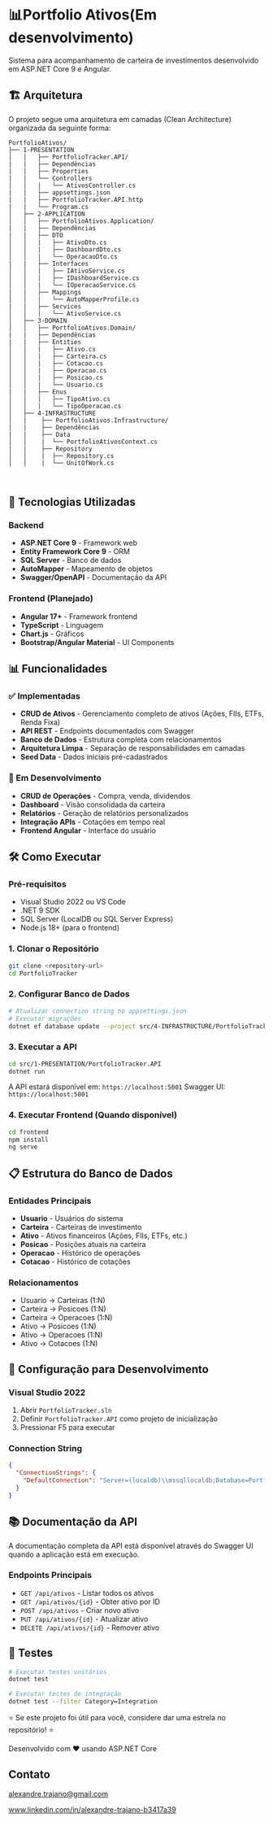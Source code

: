 # 📊Portfolio Ativos(Em desenvolvimento)

Sistema para acompanhamento de carteira de investimentos desenvolvido em ASP.NET Core 9 e Angular.

## 🏗️ Arquitetura

O projeto segue uma arquitetura em camadas (Clean Architecture) organizada da seguinte forma:

```
PortfolioAtivos/
├── 1-PRESENTATION         
│   │   ├── PortfolioTracker.API/
|   |   ├── Dependências
|   |   ├── Properties
|   |   └── Controllers
│   │   |   └── AtivosController.cs
|   |   ├── appsettings.json
|   |   ├── PortfolioTracker.API.http
|   |   └── Program.cs
│   ├── 2-APPLICATION           
│   │   ├── PortfolioAtivos.Application/
|   |   ├── Dependências
|   |   ├── DTO
│   │   |   ├── AtivoDto.cs
│   │   |   ├── DashboardDto.cs
│   │   |   └── OperacaoDto.cs
|   |   ├── Interfaces
│   │   |   ├── IAtivoService.cs
│   │   |   ├── IDashboardService.cs
│   │   |   └── IOperacaoService.cs
|   |   ├── Mappings
│   │   |   └── AutoMapperProfile.cs
|   |   ├── Services
│   │   |   └── AtivoService.cs
│   ├── 3-DOMAIN              
│   │   ├── PortfolioAtivos.Domain/
|   |   ├── Dependências
|   |   ├── Entities
│   │   |   ├── Ativo.cs
│   │   |   ├── Carteira.cs
│   │   |   ├── Cotacao.cs
│   │   |   ├── Operacao.cs
│   │   |   ├── Posicao.cs
│   │   |   └── Usuario.cs
|   |   ├── Enus
│   │   |   ├── TipoAtivo.cs
│   │   |   └── TipoOperacao.cs      
│   ├── 4-INFRASTRUCTURE       
│   |    ├── PortfolioAtivos.Infrastructure/
|   |    ├── Dependências
|   |    ├── Data
│   │    |  └── PortfolioAtivosContext.cs
|   |    ├── Repository
│   │    |  ├── Repository.cs
│   │    |  └── UnitOfWork.cs



```

## 🚀 Tecnologias Utilizadas

### Backend
- **ASP.NET Core 9** - Framework web
- **Entity Framework Core 9** - ORM
- **SQL Server** - Banco de dados
- **AutoMapper** - Mapeamento de objetos
- **Swagger/OpenAPI** - Documentação da API

### Frontend (Planejado)
- **Angular 17+** - Framework frontend
- **TypeScript** - Linguagem
- **Chart.js** - Gráficos
- **Bootstrap/Angular Material** - UI Components

## 📊 Funcionalidades

### ✅ Implementadas
- **CRUD de Ativos** - Gerenciamento completo de ativos (Ações, FIIs, ETFs, Renda Fixa)
- **API REST** - Endpoints documentados com Swagger
- **Banco de Dados** - Estrutura completa com relacionamentos
- **Arquitetura Limpa** - Separação de responsabilidades em camadas
- **Seed Data** - Dados iniciais pré-cadastrados

### 🔄 Em Desenvolvimento
- **CRUD de Operações** - Compra, venda, dividendos
- **Dashboard** - Visão consolidada da carteira
- **Relatórios** - Geração de relatórios personalizados
- **Integração APIs** - Cotações em tempo real
- **Frontend Angular** - Interface do usuário

## 🛠️ Como Executar

### Pré-requisitos
- Visual Studio 2022 ou VS Code
- .NET 9 SDK
- SQL Server (LocalDB ou SQL Server Express)
- Node.js 18+ (para o frontend)

### 1. Clonar o Repositório
```bash
git clone <repository-url>
cd PortfolioTracker
```

### 2. Configurar Banco de Dados
```bash
# Atualizar connection string no appsettings.json
# Executar migrações
dotnet ef database update --project src/4-INFRASTRUCTURE/PortfolioTracker.Infrastructure --startup-project src/1-PRESENTATION/PortfolioTracker.API
```

### 3. Executar a API
```bash
cd src/1-PRESENTATION/PortfolioTracker.API
dotnet run
```

A API estará disponível em: `https://localhost:5001`
Swagger UI: `https://localhost:5001`

### 4. Executar Frontend (Quando disponível)
```bash
cd frontend
npm install
ng serve
```

## 📋 Estrutura do Banco de Dados

### Entidades Principais
- **Usuario** - Usuários do sistema
- **Carteira** - Carteiras de investimento
- **Ativo** - Ativos financeiros (Ações, FIIs, ETFs, etc.)
- **Posicao** - Posições atuais na carteira
- **Operacao** - Histórico de operações
- **Cotacao** - Histórico de cotações

### Relacionamentos
- Usuario → Carteiras (1:N)
- Carteira → Posicoes (1:N)
- Carteira → Operacoes (1:N)
- Ativo → Posicoes (1:N)
- Ativo → Operacoes (1:N)
- Ativo → Cotacoes (1:N)

## 🔧 Configuração para Desenvolvimento

### Visual Studio 2022
1. Abrir `PortfolioTracker.sln`
2. Definir `PortfolioTracker.API` como projeto de inicialização
3. Pressionar F5 para executar

### Connection String
```json
{
  "ConnectionStrings": {
    "DefaultConnection": "Server=(localdb)\\mssqllocaldb;Database=PortfolioTrackerDB;Trusted_Connection=true;MultipleActiveResultSets=true;TrustServerCertificate=true"
  }
}
```

## 📚 Documentação da API

A documentação completa da API está disponível através do Swagger UI quando a aplicação está em execução.

### Endpoints Principais
- `GET /api/ativos` - Listar todos os ativos
- `GET /api/ativos/{id}` - Obter ativo por ID
- `POST /api/ativos` - Criar novo ativo
- `PUT /api/ativos/{id}` - Atualizar ativo
- `DELETE /api/ativos/{id}` - Remover ativo

## 🧪 Testes

```bash
# Executar testes unitários
dotnet test

# Executar testes de integração
dotnet test --filter Category=Integration
```

⭐ Se este projeto foi útil para você, considere dar uma estrela no repositório! ⭐

Desenvolvido com ❤️ usando ASP.NET Core

## Contato
alexandre.trajano@gmail.com

www.linkedin.com/in/alexandre-trajano-b3417a39

